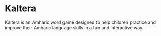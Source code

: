 # Kaltera
Kaltera is an Amharic word game designed to help children practice and improve their Amharic language skills in a fun and interactive way.
